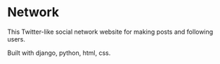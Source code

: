 # Network

 This Twitter-like social network website for making posts and following users.
 
 Built with django, python, html, css.
 

